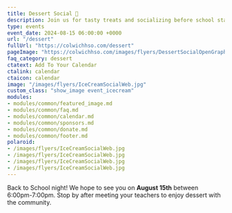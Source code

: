 ```yaml
---
title: Dessert Social 🍪
description: Join us for tasty treats and socializing before school starts!
type: events
event_date: 2024-08-15 06:00:00 +0000
url: "/dessert"
fullUrl: "https://colwichhso.com/dessert"
pageImage: "https://colwichhso.com/images/flyers/DessertSocialOpenGraph.jpg"
faq_category: dessert
ctatext: Add To Your Calendar
ctalink: calendar
ctaicon: calendar
image: "/images/flyers/IceCreamSocialWeb.jpg"
custom_class: "show_image event_icecream"
modules:
- modules/common/featured_image.md
- modules/common/faq.md
- modules/common/calendar.md
- modules/common/sponsors.md
- modules/common/donate.md
- modules/common/footer.md
polaroid: 
- /images/flyers/IceCreamSocialWeb.jpg
- /images/flyers/IceCreamSocialWeb.jpg
- /images/flyers/IceCreamSocialWeb.jpg
- /images/flyers/IceCreamSocialWeb.jpg
---
```

Back to School night! We hope to see you on **August 15th** between 6:00pm-7:00pm. Stop by after meeting your teachers to enjoy dessert with the community.